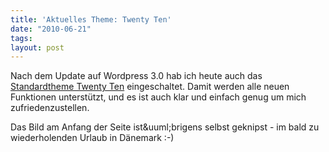 ```yaml
---
title: 'Aktuelles Theme: Twenty Ten'
date: "2010-06-21"
tags: 
layout: post
---
```

Nach dem Update auf Wordpress 3.0 hab ich heute auch das <a href="http://2010dev.wordpress.com/">Standardtheme Twenty Ten</a> eingeschaltet. Damit werden alle neuen Funktionen unterst&uuml;tzt, und es ist auch klar und einfach genug um mich zufriedenzustellen.

Das Bild am Anfang der Seite ist&amp;uuml;brigens selbst geknipst - im bald zu wiederholenden Urlaub in D&auml;nemark :-)
